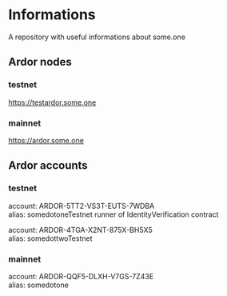 # Informations
A repository with useful informations about some.one

## Ardor nodes

### testnet
https://testardor.some.one

### mainnet
https://ardor.some.one


## Ardor accounts

### testnet
account: ARDOR-5TT2-VS3T-EUTS-7WDBA <br>
alias: somedotoneTestnet
runner of IdentityVerification contract

account: ARDOR-4TGA-X2NT-875X-BH5X5 <br>
alias: somedottwoTestnet

### mainnet
account: ARDOR-QQF5-DLXH-V7GS-7Z43E <br>
alias: somedotone
